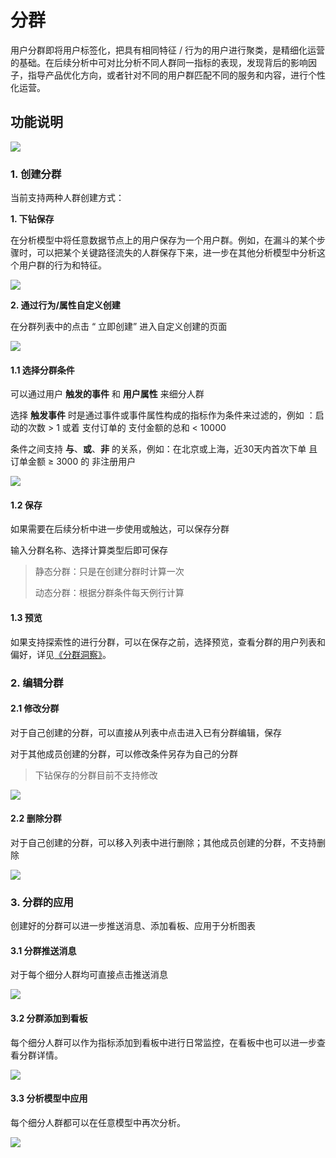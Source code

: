 # 分群

用户分群即将用户标签化，把具有相同特征 / 行为的用户进行聚类，是精细化运营的基础。在后续分析中可对比分析不同人群同一指标的表现，发现背后的影响因子，指导产品优化方向，或者针对不同的用户群匹配不同的服务和内容，进行个性化运营。

## 功能说明

![ ](https://imguserradar.analysys.cn/fangzhou/img/2018/08/201808111909438956.png)

### 1. 创建分群

当前支持两种人群创建方式：

**1. 下钻保存**

在分析模型中将任意数据节点上的用户保存为一个用户群。例如，在漏斗的某个步骤时，可以把某个关键路径流失的人群保存下来，进一步在其他分析模型中分析这个用户群的行为和特征。

![ ](https://imguserradar.analysys.cn/fangzhou/img/2018/08/201808111636144975.png)

**2. 通过行为/属性自定义创建**

在分群列表中的点击 “ 立即创建” 进入自定义创建的页面

![ ](https://imguserradar.analysys.cn/fangzhou/img/2018/08/201808111654151273.png)

#### 1.1 选择分群条件

可以通过用户 **触发的事件** 和 **用户属性** 来细分人群

选择 **触发事件** 时是通过事件或事件属性构成的指标作为条件来过滤的，例如 ：启动的次数 &gt; 1 或着 支付订单的 支付金额的总和 &lt; 10000

条件之间支持 **与**、**或**、**非** 的关系，例如：在北京或上海，近30天内首次下单 且 订单金额 ≥ 3000 的 非注册用户

![ ](https://imguserradar.analysys.cn/fangzhou/img/2018/08/201808111740018640.gif)

#### 1.2 保存

如果需要在后续分析中进一步使用或触达，可以保存分群

输入分群名称、选择计算类型后即可保存

> 静态分群：只是在创建分群时计算一次
>
> 动态分群：根据分群条件每天例行计算

#### 1.3 预览

如果支持探索性的进行分群，可以在保存之前，选择预览，查看分群的用户列表和偏好，详见[《分群洞察》](segmentation-profile.md)。

### 2. 编辑分群

#### 2.1 修改分群

对于自己创建的分群，可以直接从列表中点击进入已有分群编辑，保存

对于其他成员创建的分群，可以修改条件另存为自己的分群

> 下钻保存的分群目前不支持修改

![ ](https://imguserradar.analysys.cn/fangzhou/img/2018/08/201808111815037496.png)

#### 2.2 删除分群

对于自己创建的分群，可以移入列表中进行删除；其他成员创建的分群，不支持删除

![ ](https://imguserradar.analysys.cn/fangzhou/img/2018/08/201808111820461842.png)

### 3. 分群的应用

创建好的分群可以进一步推送消息、添加看板、应用于分析图表

#### 3.1 分群推送消息

对于每个细分人群均可直接点击推送消息

![ ](https://imguserradar.analysys.cn/fangzhou/img/2018/08/201808111829189719.gif)

#### 3.2 分群添加到看板

每个细分人群可以作为指标添加到看板中进行日常监控，在看板中也可以进一步查看分群详情。

![ ](https://imguserradar.analysys.cn/fangzhou/img/2018/08/201808111837424241.gif)

#### 3.3 分析模型中应用

每个细分人群都可以在任意模型中再次分析。

![ ](https://imguserradar.analysys.cn/fangzhou/img/2018/08/201808111854512236.png)

